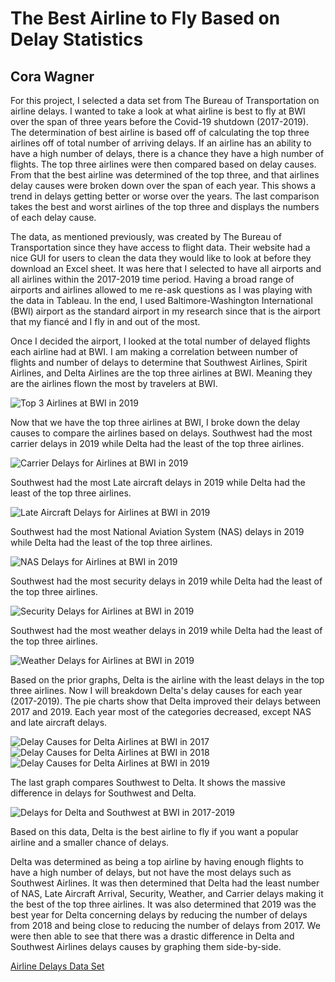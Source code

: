 # The Best Airline to Fly Based on Delay Statistics
## Cora Wagner

For this project, I selected a data set from The Bureau of Transportation on airline delays. I wanted to take a look at what airline is best to fly at BWI over the span of three years before the Covid-19 shutdown (2017-2019). The determination of best airline is based off of calculating the top three airlines off of total number of arriving delays. If an airline has an ability to have a high number of delays, there is a chance they have a high number of flights. The top three airlines were then compared based on delay causes. From that the best airline was determined of the top three, and that airlines delay causes were broken down over the span of each year. This shows a trend in delays getting better or worse over the years. The last comparison takes the best and worst airlines of the top three and displays the numbers of each delay cause.

The data, as mentioned previously, was created by The Bureau of Transportation since they have access to flight data. Their website had a nice GUI for users to clean the data they would like to look at before they download an Excel sheet. It was here that I selected to have all airports and all airlines within the 2017-2019 time period. Having a broad range of airports and airlines allowed to me re-ask questions as I was playing with the data in Tableau. In the end, I used Baltimore-Washington International (BWI) airport as the standard airport in my research since that is the airport that my fiancé and I fly in and out of the most.

Once I decided the airport, I looked at the total number of delayed flights each airline had at BWI. I am making a correlation between number of flights and number of delays to determine that Southwest Airlines, Spirit Airlines, and Delta Airlines are the top three airlines at BWI. Meaning they are the airlines flown the most by travelers at BWI.

![Top 3 Airlines at BWI in 2019](graph1.png)

Now that we have the top three airlines at BWI, I broke down the delay causes to compare the airlines based on delays.
Southwest had the most carrier delays in 2019 while Delta had the least of the top three airlines.

![Carrier Delays for Airlines at BWI in 2019](graph2.png)

Southwest had the most Late aircraft delays in 2019 while Delta had the least of the top three airlines.

![Late Aircraft Delays for Airlines at BWI in 2019](graph3.png)

Southwest had the most National Aviation System (NAS) delays in 2019 while Delta had the least of the top three airlines.

![NAS Delays for Airlines at BWI in 2019](graph4.png)

Southwest had the most security delays in 2019 while Delta had the least of the top three airlines.

![Security Delays for Airlines at BWI in 2019](graph5.png)

Southwest had the most weather delays in 2019 while Delta had the least of the top three airlines.

![Weather Delays for Airlines at BWI in 2019](graph6.png)

Based on the prior graphs, Delta is the airline with the least delays in the top three airlines. Now I will breakdown Delta's delay causes for each year (2017-2019).
The pie charts show that Delta improved their delays between 2017 and 2019. Each year most of the categories decreased, except NAS and late aircraft delays.

![Delay Causes for Delta Airlines at BWI in 2017](graph7.png)
![Delay Causes for Delta Airlines at BWI in 2018](graph8.png)
![Delay Causes for Delta Airlines at BWI in 2019](graph9.png)

The last graph compares Southwest to Delta. It shows the massive difference in delays for Southwest and Delta.

![Delays for Delta and Southwest at BWI in 2017-2019](graph10.png)

Based on this data, Delta is the best airline to fly if you want a popular airline and a smaller chance of delays. 

Delta was determined as being a top airline by having enough flights to have a high number of delays, but not have the most delays such as Southwest Airlines. It was then determined that Delta had the least number of NAS, Late Aircraft Arrival, Security, Weather, and Carrier delays making it the best of the top three airlines. It was also determined that 2019 was the best year for Delta concerning delays by reducing the number of delays from 2018 and being close to reducing the number of delays from 2017. We were then able to see that there was a drastic difference in Delta and Southwest Airlines delays causes by graphing them side-by-side.

[Airline Delays Data Set](https://www.transtats.bts.gov/OT_Delay/OT_DelayCause1.asp)
